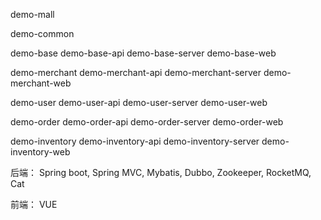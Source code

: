 demo-mall

demo-common

demo-base
demo-base-api
demo-base-server
demo-base-web

demo-merchant
demo-merchant-api
demo-merchant-server
demo-merchant-web

demo-user
demo-user-api
demo-user-server
demo-user-web

demo-order
demo-order-api
demo-order-server
demo-order-web

demo-inventory
demo-inventory-api
demo-inventory-server
demo-inventory-web

后端：
Spring boot, Spring MVC, Mybatis, Dubbo, Zookeeper, RocketMQ, Cat

前端：
VUE